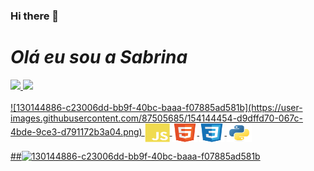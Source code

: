 
### Hi there 👋
<h1><em>Olá eu sou a Sabrina</em></h1>


<!-- - 🔭 Atualmente estou trabalhando com Html e Css
- 🌱 Atualmente estou aprendendo JavaScript
- 📫 How to reach me: sabrinac.web@gmail.com -->
 <div>
  <a href="https://github.com/scorvs">
  <img height="180em" src="https://github-readme-stats.vercel.app/api?username=scorvs&show_icons=true&theme=dracula&include_all_commits=true&count_private=true"/>
  <img height="180em" src="https://github-readme-stats.vercel.app/api/top-langs/?username=scorvs&layout=compact&langs_count=7&theme=dracula"/>
</div>
<div style="display: inline_block"><br>![130144886-c23006dd-bb9f-40bc-baaa-f07885ad581b](https://user-images.githubusercontent.com/87505685/154144454-d9dffd70-067c-4bde-9ce3-d791172b3a04.png)

  <img align="center" alt="Rafa-Js" height="30" width="40" src="https://raw.githubusercontent.com/devicons/devicon/master/icons/javascript/javascript-plain.svg">
  <img align="center" alt="Rafa-HTML" height="30" width="40" src="https://raw.githubusercontent.com/devicons/devicon/master/icons/html5/html5-original.svg">
  <img align="center" alt="Rafa-CSS" height="30" width="40" src="https://raw.githubusercontent.com/devicons/devicon/master/icons/css3/css3-original.svg">
  <img align="center" alt="Rafa-Python" height="30" width="40" src="https://raw.githubusercontent.com/devicons/devicon/master/icons/python/python-original.svg">
 
</div>
 
  ##![130144886-c23006dd-bb9f-40bc-baaa-f07885ad581b](https://user-images.githubusercontent.com/87505685/154144465-28e70f57-6ca0-4d9d-a760-218e87a92860.png)

